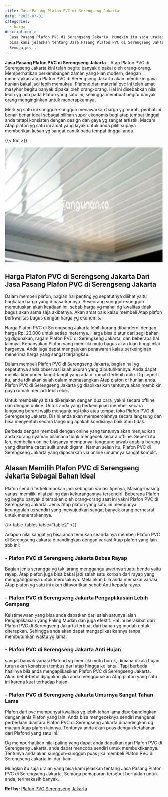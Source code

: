 ```yaml
---
title: Jasa Pasang Plafon PVC di Serengseng Jakarta
date: '2025-07-01'
categories:
  - harga
description: >-
  Jasa Pasang Plafon PVC di Serengseng Jakarta. Mungkin itu saja uraian yang
  bisa kami jelaskan tentang Jasa Pasang Plafon PVC di Serengseng Jakarta.
  Semoga pe...
---
```


**Jasa Pasang Plafon PVC di Serengseng Jakarta** – Atap Plafon PVC di Serengseng Jakarta kini telah begitu banyak dipakai oleh orang-orang. Memperhatikan perkembangan zaman yang kian modern, dengan menerapkan atap Plafon PVC di Serengseng Jakarta akan membikin gaya hunian bakal jadi lebih memukau. Plafond dari material pvc ini telah amat masyhur begitu banyak dipakai oleh orang-orang. Hal ini disebabkan nilai lebih yg ada pada Plafon yang satu ini, sehingga membuat begitu banyak orang menginginkan untuk menerapkannya.

Merk yg satu ini sungguh-sungguh menawarkan harga yg murah, perihal ini benar-benar ideal sebagai pilihan super ekonomis bagi atap tempat tinggal anda tetapi konsisten dengan design dan gaya yg sangat artistik. Macam Atap plafon yg satu ini amat yang layak untuk anda pilih supaya memberikan kesan yg sangat cantik pada tempat tinggal anda.

{{< toc >}}

![Jasa Pasang Plafon PVC di Serengseng Jakarta](/images/flafond-pvc-murah09.png)

## Harga Plafon PVC di Serengseng Jakarta Dari Jasa Pasang Plafon PVC di Serengseng Jakarta

Dalam membeli plafon, bagian hal penting yg sepatutnya dilihat yaitu tingkatan harga yang dipasarkannya. Seseorang sungguh-sungguh memutuskan akan keadaan ini, sebab harga yg mahal dg kwalitas tidak bagus akan sama saja akibatnya. Akan amat baik kalau membeli Atap plafon berkwalitas bagus dengan harga yg ekonomis.

Harga Plafon PVC di Serengseng Jakarta lebih kurang dibanderol dengan harga Rp. 23.000 untuk setiap meternya. Harga bisa diatur dari segi bahan yg digunakan, ragam Plafon PVC di Serengseng Jakarta, dan beberapa hal lainnya. Kebanyakan Plafon yang memiliki mutu bagus akan kian tinggi nilai harganya. Anda juga dapat mengajukan penawaran kalau berkeinginan menerima harga yang sangat terjangkau.

Dalam membeli Plafon PVC di Serengseng Jakarta, bagian hal yg sepatutnya anda observasi ialah ukuran yang dibutuhkannya. Anda dapat menilai komponen langit-langit yang ada di rumah terlebih dulu. Dg seperti itu, anda tdk akan salah dalam memasangkan Atap plafon di hunian anda. Plafon PVC di Serengseng Jakarta yg diaplikasikan tentunya akan membikin gaya rumah menjadi lebih elok.

Untuk membelinya bisa dikerjakan dengan dua cara, yakni secara offline dan dengan online. Untuk anda yang berkeinginan membeli secara langsung berarti wajib mengunjungi toko atau tempat toko Plafon PVC di Serengseng Jakarta. Disini anda akan memperolehnya secara langsung dan bisa menyentuh secara langsung apakah kondisinya baik atau tidak.

Berbeda dengan membeli dengan online yang tentunya akan menjadikan anda kurang nyaman bilamana tidak mengecek secara offline. Seperti itu lah, pembelian online biasanya mempunyai tanggung jawab apabila barang yang diterima cacat sulit untuk diganti. Namun selain itu, Plafon PVC di Serengseng Jakarta yang dipasarkan via online umumnya sangat komplit.

## Alasan Memilih Plafon PVC di Serengseng Jakarta Sebagai Bahan Ideal

Plafon sendiri terkelompokan jadi sebagian variasi tipenya, Masing-masing variasi memiliki nilai paling dan kekurangannya tersendiri. Beberapa Plafon yg begitu banyak diterapkan oleh orang-orang saat ini yakni Plafon PVC di Serengseng Jakarta. Jenis Atap plafon yang satu ini mempunyai keunggulan tersendiri yang mewujudkan sangat banyak orang berhasrat untuk menerapkannya.

{{< table-tables table="table2" >}}

Adapun nilai sangat yg bisa anda temukan seandainya membeli Plafon PVC di Serengseng Jakarta dibandingkan dengan variasi Atap plafon yang lain sbb ini:

### \- Plafon PVC di Serengseng Jakarta Bebas Rayap

Bagian jenis serangga yg tak jarang menggangu awetnya suatu benda yaitu rayap. Atap plafon juga bisa bakal jadi salah satu korban dari rayap yang mengganggunya untuk merusaknya. Melainkan bila anda memakai variasi Atap plafon yg satu ini akan difavoritkan sebab Anti kepada rayap.

### \- Plafon PVC di Serengseng Jakarta Pengaplikasian Lebih Gampang

Keistimewaan yang bisa anda dapatkan dari salah satunya ialah Pengaplikasian yang Paling Mudah dan juga efektif. Hal ini berakibat dari Plafon PVC di Serengseng Jakarta terbuat dari bahan yg mudah untuk diterapkan. Sehingga anda akan dapat mengaplikasikannya tanpa membutuhkan waktu yg lama.

### \- Plafon PVC di Serengseng Jakarta Anti Hujan

sangat banyak variasi Plafond yg memiliki mutu buruk, dimana dikala hujan turun akan konsisten tembus dari atap hingga ke lantai. Tapi berbeda hasilnya bila anda mengaplikasikan Plafon PVC di Serengseng Jakarta. Akan betul-betul dijagokan jika anda menggunakan Atap plafon yang satu ini karena kuat terhadap hujan.

### \- Plafon PVC di Serengseng Jakarta Umurnya Sangat Tahan Lama

Plafon dari pvc mempunyai kwalitas yg lebih tahan lama diperbandingkan dengan jenis Plafon yang lain. Anda bisa mengeceknya sendiri mengenai perbedaan diantara Plafon PVC di Serengseng Jakarta dibandingkan dg macam Atap plafon lainnya. Tentunya anda akan puas dengan ketahanan dari Plafond yang satu ini.

Dg memperhatikan nilai paling yang dapat anda dapatkan dari Plafon PVC di Serengseng Jakarta, anda dapat mencoba sendiri untuk membuktikannya. Tentunya anda akan sungguh-sungguh puas jika membeli Plafon PVC di Serengseng Jakarta ini dari kami.

Mungkin itu saja uraian yang bisa kami jelaskan tentang Jasa Pasang Plafon PVC di Serengseng Jakarta. Semoga pemaparan tersebut berfaidah untuk anda, terimakasih banyak.

**Ref by:** [Plafon PVC Serengseng Jakarta](https://id.wikipedia.org/wiki/Plafon)
